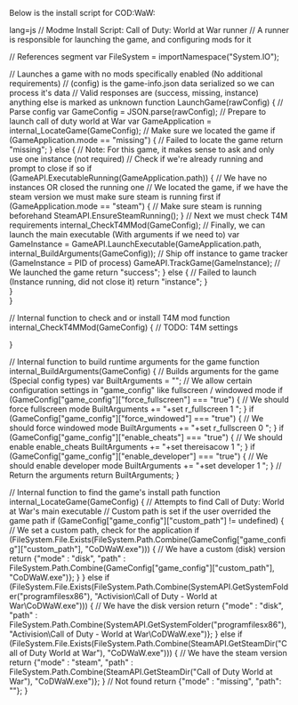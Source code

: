 Below is the install script for COD:WaW:



lang=js
// Modme Install Script: Call of Duty: World at War runner
// A runner is responsible for launching the game, and configuring mods for it

// References segment
var FileSystem = importNamespace("System.IO");

// Launches a game with no mods specifically enabled (No additional requirements)
// (config) is the game-info.json data serialized so we can process it's data
// Valid responses are (success, missing, instance) anything else is marked as unknown
function LaunchGame(rawConfig)
{
      // Parse config
      var GameConfig = JSON.parse(rawConfig);
      // Prepare to launch call of duty world at War
      var GameApplication = internal_LocateGame(GameConfig);
      // Make sure we located the game
      if (GameApplication.mode == "missing")
      {
          // Failed to locate the game
          return "missing";
      }
      else
      {
          // Note: For this game, it makes sense to ask and only use one instance (not required)
          // Check if we're already running and prompt to close if so
          if (GameAPI.ExecutableRunning(GameApplication.path))
          {
              // We have no instances OR closed the running one
              // We located the game, if we have the steam version we must make sure steam is running first
              if (GameApplication.mode == "steam")
              {
                  // Make sure steam is running beforehand
                  SteamAPI.EnsureSteamRunning();
              }
              // Next we must check T4M requirements
              internal_CheckT4MMod(GameConfig);
              // Finally, we can launch the main executable (With arguments if we need to)
              var GameInstance = GameAPI.LaunchExecutable(GameApplication.path, internal_BuildArguments(GameConfig));
              // Ship off instance to game tracker (GameInstance = PID of process)
              GameAPI.TrackGame(GameInstance);
              // We launched the game
              return "success";
          }
          else
          {
              // Failed to launch (Instance running, did not close it)
              return "instance";
          }        
      }    
}

// Internal function to check and or install T4M mod
function internal_CheckT4MMod(GameConfig)
{
      // TODO: T4M settings

}

// Internal function to build runtime arguments for the game
function internal_BuildArguments(GameConfig)
{
      // Builds arguments for the game (Special config types)
      var BuiltArguments = "";
      // We allow certain configuration settings in "game_config" like fullscreen / windowed mode
      if (GameConfig["game_config"]["force_fullscreen"] === "true")
      {
          // We should force fullscreen mode
          BuiltArguments += "+set r_fullscreen 1 ";
      }
      if (GameConfig["game_config"]["force_windowed"] === "true")
      {
          // We should force windowed mode
          BuiltArguments += "+set r_fullscreen 0 ";
      }
      if (GameConfig["game_config"]["enable_cheats"] === "true")
      {
          // We should enable enable_cheats
          BuiltArguments += "+set thereisacow 1 ";
      }
      if (GameConfig["game_config"]["enable_developer"] === "true")
      {
          // We should enable developer mode
          BuiltArguments += "+set developer 1 ";
      }
      // Return the arguments
      return BuiltArguments;
}

// Internal function to find the game's install path
function internal_LocateGame(GameConfig)
{
      // Attempts to find Call of Duty: World at War's main executable
      // Custom path is set if the user overrided the game path
      if (GameConfig["game_config"]["custom_path"] != undefined)
      {
          // We set a custom path, check for the application
          if (FileSystem.File.Exists(FileSystem.Path.Combine(GameConfig["game_config"]["custom_path"], "CoDWaW.exe")))
          {
              // We have a custom (disk) version
              return {"mode" : "disk", "path" : FileSystem.Path.Combine(GameConfig["game_config"]["custom_path"], "CoDWaW.exe")};
          }
      }
      else if (FileSystem.File.Exists(FileSystem.Path.Combine(SystemAPI.GetSystemFolder("programfilesx86"), "Activision\\Call of Duty - World at War\\CoDWaW.exe")))
      {
          // We have the disk version
          return {"mode" : "disk", "path" : FileSystem.Path.Combine(SystemAPI.GetSystemFolder("programfilesx86"), "Activision\\Call of Duty - World at War\\CoDWaW.exe")};
      }
      else if (FileSystem.File.Exists(FileSystem.Path.Combine(SteamAPI.GetSteamDir("Call of Duty World at War"), "CoDWaW.exe")))
      {
          // We have the steam version
          return {"mode" : "steam", "path" : FileSystem.Path.Combine(SteamAPI.GetSteamDir("Call of Duty World at War"), "CoDWaW.exe")};
      }
      // Not found
      return {"mode" : "missing", "path": ""};
}
